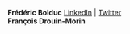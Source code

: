 **Frédéric Bolduc** [LinkedIn](https://linkedin.com/in/bolducfrederic) | [Twitter](https://twitter.com/itsferdbold)  
**François Drouin-Morin**
